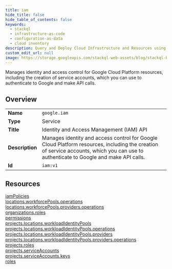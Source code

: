 ```yaml
---
title: iam
hide_title: false
hide_table_of_contents: false
keywords:
  - stackql
  - infrastructure-as-code
  - configuration-as-data
  - cloud inventory
description: Query and Deploy Cloud Infrastructure and Resources using SQL
custom_edit_url: null
image: https://storage.googleapis.com/stackql-web-assets/blog/stackql-blog-post-featured-image.png
---
```

Manages identity and access control for Google Cloud Platform resources, including the creation of service accounts, which you can use to authenticate to Google and make API calls.  
    

## Overview
<table><tbody>
<tr><td><b>Name</b></td><td><code>google.iam</code></td></tr>
<tr><td><b>Type</b></td><td>Service</td></tr>
<tr><td><b>Title</b></td><td>Identity and Access Management (IAM) API</td></tr>
<tr><td><b>Description</b></td><td>Manages identity and access control for Google Cloud Platform resources, including the creation of service accounts, which you can use to authenticate to Google and make API calls.</td></tr>
<tr><td><b>Id</b></td><td><code>iam:v1</code></td></tr>
</tbody></table>

## Resources
<div class="row">
<div class="providerDocColumn">
<a href="/providers/google/iam/iamPolicies/">iamPolicies</a><br />
<a href="/providers/google/iam/locations.workforcePools.operations/">locations.workforcePools.operations</a><br />
<a href="/providers/google/iam/locations.workforcePools.providers.operations/">locations.workforcePools.providers.operations</a><br />
<a href="/providers/google/iam/organizations.roles/">organizations.roles</a><br />
<a href="/providers/google/iam/permissions/">permissions</a><br />
<a href="/providers/google/iam/projects.locations.workloadIdentityPools/">projects.locations.workloadIdentityPools</a><br />
<a href="/providers/google/iam/projects.locations.workloadIdentityPools.operations/">projects.locations.workloadIdentityPools.operations</a><br />
</div>
<div class="providerDocColumn">
<a href="/providers/google/iam/projects.locations.workloadIdentityPools.providers/">projects.locations.workloadIdentityPools.providers</a><br />
<a href="/providers/google/iam/projects.locations.workloadIdentityPools.providers.operations/">projects.locations.workloadIdentityPools.providers.operations</a><br />
<a href="/providers/google/iam/projects.roles/">projects.roles</a><br />
<a href="/providers/google/iam/projects.serviceAccounts/">projects.serviceAccounts</a><br />
<a href="/providers/google/iam/projects.serviceAccounts.keys/">projects.serviceAccounts.keys</a><br />
<a href="/providers/google/iam/roles/">roles</a><br />
</div>
</div>

